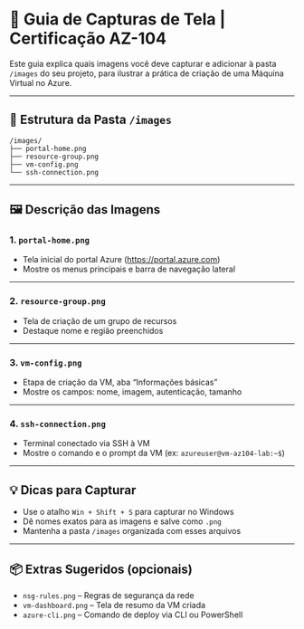 # 📸 Guia de Capturas de Tela | Certificação AZ-104

Este guia explica quais imagens você deve capturar e adicionar à pasta `/images` do seu projeto, para ilustrar a prática de criação de uma Máquina Virtual no Azure.

---

## 📁 Estrutura da Pasta `/images`

```
/images/
├── portal-home.png
├── resource-group.png
├── vm-config.png
└── ssh-connection.png
```

---

## 🖼️ Descrição das Imagens

### 1. `portal-home.png`
- Tela inicial do portal Azure (https://portal.azure.com)
- Mostre os menus principais e barra de navegação lateral

---

### 2. `resource-group.png`
- Tela de criação de um grupo de recursos
- Destaque nome e região preenchidos

---

### 3. `vm-config.png`
- Etapa de criação da VM, aba “Informações básicas”
- Mostre os campos: nome, imagem, autenticação, tamanho

---

### 4. `ssh-connection.png`
- Terminal conectado via SSH à VM
- Mostre o comando e o prompt da VM (ex: `azureuser@vm-az104-lab:~$`)

---

## 💡 Dicas para Capturar

- Use o atalho `Win + Shift + S` para capturar no Windows
- Dê nomes exatos para as imagens e salve como `.png`
- Mantenha a pasta `/images` organizada com esses arquivos

---

## 📦 Extras Sugeridos (opcionais)

- `nsg-rules.png` – Regras de segurança da rede
- `vm-dashboard.png` – Tela de resumo da VM criada
- `azure-cli.png` – Comando de deploy via CLI ou PowerShell